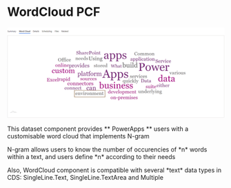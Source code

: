 # WordCloud PCF
  
![](Screenshots/WordCloud.gif)


<p> This dataset component provides ** PowerApps ** users with a customisable word cloud that implements N-gram <p>
  
<p> N-gram allows users to know the number of occurencies of *n* words within a text, and users define *n* according to their needs <p>
  
<p> Also, WordCloud component is compatible with several *text* data types in CDS: SingleLine.Text, SingleLine.TextArea and Multiple <p>
  

